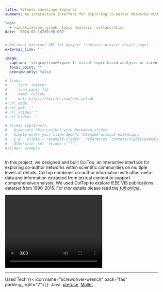 ```yaml
---
title: Fitness Landscape Explorer 
summary: An interactive interface for exploring co-author networks within scientific communities.<br/>{{< icon name="screwdriver-wrench" pack="fas" >}} Java, <a href="http://vis.stanford.edu/papers/prefuse">prefuse</a>, <a href="https://mimno.github.io/Mallet/index">Mallet</a>

tags:
  - visualization, graph, topic analysis, collaboration
date: '2024-02-14T00:00:00Z'


# Optional external URL for project (replaces project detail page).
external_link: ''

image:
  caption: '<figcaption>Figure 1: visual topic-based analysis of scientific community structure</figcaption>'
  focal_point: ""
  preview_only: false

# links:
#   - icon: twitter
#     icon_pack: fab
#     name: Follow
#     url: https://twitter.com/exc_intcdc
# url_code: ''
# url_pdf: ''
# url_slides: ''
# url_video: ''

# Slides (optional).
#   Associate this project with Markdown slides.
#   Simply enter your slide deck's filename without extension.
#   E.g. `slides = "example-slides"` references `content/slides/example-slides.md`.
#   Otherwise, set `slides = ""`.
#slides: example
---
```



In this project, we designed and built ColTop, an interactive interface for exploring co-author networks within scientific communities on multiple levels of details. ColTop  combines co-author information with other meta-data and information extracted from textual content to support comprehensive analysis. We used ColTop to explore IEEE VIS publications datatset from 1990-2015. For mor details please read the <cite><a href="/publication/abdelaal-2017-coltop">full article</a></cite>.


<video width="320" height="240" controls>
  <source src="FFsplit-171106-193724.mp4" type="video/mp4">
Your browser does not support the video tag.
<caption>A teaser video</caption>
</video>










----



Used Tech {{< icon name="screwdriver-wrench" pack="fas" padding_right="2">}}: Java, <a href="http://vis.stanford.edu/papers/prefuse">prefuse</a>, <a href="https://mimno.github.io/Mallet/index">Mallet</a> 